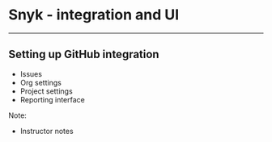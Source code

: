 <!-- .slide: data-background-image="./content/images/appsec-icon.svg" data-background-size="7%" data-background-position="right 2% top 2%"-->

# Snyk - integration and UI

---

## Setting up GitHub integration

- Issues
- Org settings
- Project settings
- Reporting interface

Note:

- Instructor notes